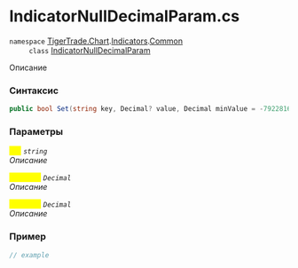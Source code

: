 
# IndicatorNullDecimalParam.cs
`namespace` [TigerTrade.Chart](../../../../../TigerTrade.Chart.md).[Indicators](../../../../../TigerTrade.Chart/Indicators.md).[Common](../../../../../TigerTrade.Chart/Indicators/Common.md)  
&nbsp;&nbsp;&nbsp;&nbsp;&nbsp;&nbsp;&nbsp;&nbsp;&nbsp;`class` [IndicatorNullDecimalParam](../../IndicatorNullDecimalParam.cs.md)

Описание

### Синтаксис
```csharp
public bool Set(string key, Decimal? value, Decimal minValue = -79228162514264337593543950335M, Decimal maxValue = 79228162514264337593543950335M)
```
### Параметры  
<mark style="color:yellow;">`key`</mark> *`string`*  
 *Описание*  
  
<mark style="color:yellow;">`minValue`</mark> *`Decimal`*  
 *Описание*  
  
<mark style="color:yellow;">`maxValue`</mark> *`Decimal`*  
 *Описание*  
  


### Пример  
```csharp
// example
```
                    
                    
